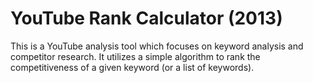 # YouTube Rank Calculator (2013)

This is a YouTube analysis tool which focuses on keyword analysis and competitor research.
It utilizes a simple algorithm to rank the competitiveness of a given keyword (or a list of keywords).
